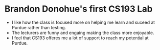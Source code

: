 # Brandon Donohue's first CS193 Lab
  - I like how the class is focused more on helping me learn and suceed at Purdue rather than testing. 
  - The lecturers are funny and engaing making the class more enjoyable. 
  - I feel that CS193 offeres me a lot of support to reach my potential at Purdue.  
